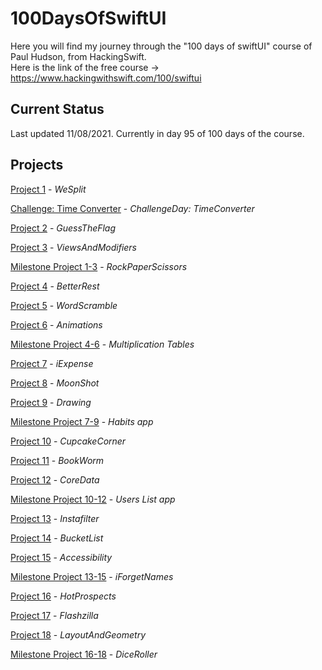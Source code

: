 # 100DaysOfSwiftUI

Here you will find my journey through the "100 days of swiftUI" course of Paul Hudson, from HackingSwift.<br/>
Here is the link of the free course -> https://www.hackingwithswift.com/100/swiftui

## Current Status

Last updated 11/08/2021. Currently in day 95 of 100 days of the course.

## Projects

[Project 1](01-splitThat) - *WeSplit*

[Challenge: Time Converter](ChallengeDay) - *ChallengeDay: TimeConverter*

[Project 2](02-guessTheFlag) - *GuessTheFlag*

[Project 3](03-ViewsAndModifiers) - *ViewsAndModifiers*

[Milestone Project 1-3](MilestoneProject1-3) - *RockPaperScissors*

[Project 4](04-BetterRest) - *BetterRest*

[Project 5](05-WordScramble) - *WordScramble*

[Project 6](06-Animations) - *Animations*

[Milestone Project 4-6](MilestoneProject4-6) - *Multiplication Tables*

[Project 7](07-iExpense) - *iExpense*

[Project 8](08-MoonShot) - *MoonShot*

[Project 9](09-Drawing) - *Drawing*

[Milestone Project 7-9](MilestoneProject7-9) - *Habits app*

[Project 10](10-CupcakeCorner) - *CupcakeCorner*

[Project 11](11-Bookworm) - *BookWorm*

[Project 12](12-CoreData) - *CoreData*

[Milestone Project 10-12](MilestoneProject10-12) - *Users List app*

[Project 13](13-Instafilter) - *Instafilter*

[Project 14](14-BucketList) - *BucketList*

[Project 15](15-Accessibility) - *Accessibility*

[Milestone Project 13-15](MilestoneProject13-15) - *iForgetNames*

[Project 16](16-HotProspects) - *HotProspects*

[Project 17](17-Flashzilla) - *Flashzilla*

[Project 18](18-LayoutAndGeometry) - *LayoutAndGeometry*

[Milestone Project 16-18](MilestoneProject16-18) - *DiceRoller*

